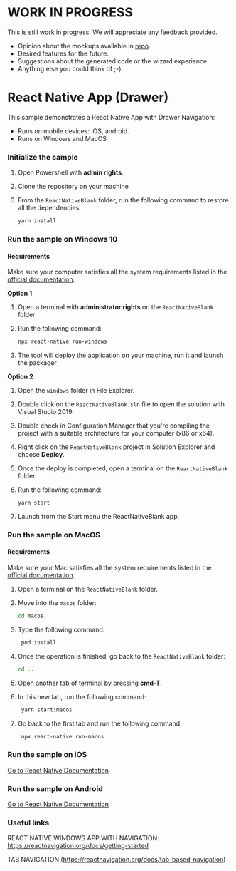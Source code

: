 # WORK IN PROGRESS
This is still work in progress.
We will appreciate any feedback provided. 
- Opinion about the mockups available in [repo](). 
- Desired features for the future. 
- Suggestions about the generated code or the wizard experience.
- Anything else you could think of ;-).

# React Native App (Drawer)
This sample demonstrates a React Native App with Drawer Navigation:

- Runs on mobile devices: iOS, android.
- Runs on Windows and MacOS

### Initialize the sample

1. Open Powershell with **admin rights**.
1. Clone the repository on your machine
1. From the `ReactNativeBlank` folder, run the following command to restore all the dependencies:

    ```bash
    yarn install
    ```
### Run the sample on Windows 10

#### Requirements ####
Make sure your computer satisfies all the system requirements listed in the [official documentation](https://microsoft.github.io/react-native-windows/docs/rnw-dependencies).

**Option 1**

1. Open a terminal with **administrator rights** on the `ReactNativeBlank` folder
2. Run the following command:

    ```bash
    npx react-native run-windows
    ```
3. The tool will deploy the application on your machine, run it and launch the packager

**Option 2**
1. Open the `windows` folder in File Explorer.
2. Double click on the `ReactNativeBlank.sln` file to open the solution with Visual Studio 2019.
3. Double check in Configuration Manager that you're compiling the project with a suitable architecture for your computer (x86 or x64).
4. Right click on the `ReactNativeBlank` project in Solution Explorer and choose **Deploy**.
5. Once the deploy is completed, open a terminal on the `ReactNativeBlank` folder.
6. Run the following command:

    ```bash
    yarn start
    ```
7. Launch from the Start menu the ReactNativeBlank app.

### Run the sample on MacOS

#### Requirements ####
Make sure your Mac satisfies all the system requirements listed in the [official documentation](https://microsoft.github.io/react-native-windows/docs/rnm-dependencies).

1. Open a terminal on the `ReactNativeBlank` folder.
2. Move into the `macos` folder:

    ```bash
    cd macos
    ```
3. Type the following command:

   ```bash
    pod install
    ```
4. Once the operation is finished, go back to the `ReactNativeBlank` folder:

    ```bash
    cd ..
    ```

5. Open another tab of terminal by pressing **cmd-T**.
6. In this new tab, run the following command:

   ```bash
    yarn start:macos
    ```
7. Go back to the first tab and run the following command:

   ```bash
    npx react-native run-macos
    ```


### Run the sample on iOS
[Go to React Native Documentation](https://reactnative.dev/docs/environment-setup)
### Run the sample on Android
[Go to React Native Documentation](https://reactnative.dev/docs/environment-setup)


### Useful links
REACT NATIVE WINDOWS APP WITH NAVIGATION: https://reactnavigation.org/docs/getting-started

TAB NAVIGATION (https://reactnavigation.org/docs/tab-based-navigation)
